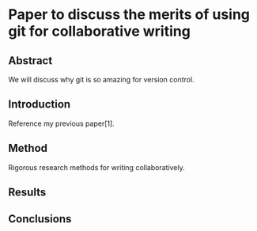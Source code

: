 # Paper to discuss the merits of using git for collaborative writing

## Abstract

We will discuss why git is so amazing for version control.

## Introduction

Reference my previous paper[1].

## Method

Rigorous research methods for writing collaboratively.

## Results

## Conclusions

